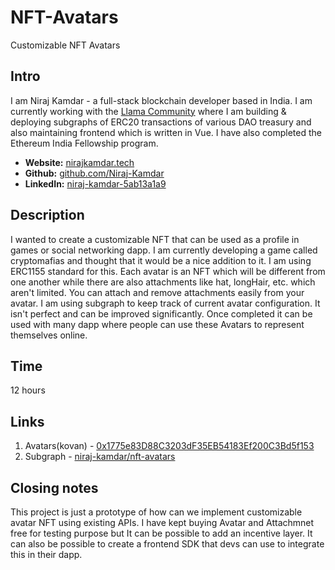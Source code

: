 # NFT-Avatars
Customizable NFT Avatars

## Intro
I am Niraj Kamdar - a full-stack blockchain developer based in India. I am currently working with the [Llama Community](https://llama.community/#/) where I am building & deploying subgraphs of ERC20 transactions of various DAO treasury and also maintaining frontend which is written in Vue. I have also completed the Ethereum India Fellowship program. 

- **Website:** [nirajkamdar.tech](https://nirajkamdar.tech/)
- **Github:** [github.com/Niraj-Kamdar](https://github.com/Niraj-Kamdar)
- **LinkedIn:** [niraj-kamdar-5ab13a1a9](https://www.linkedin.com/in/niraj-kamdar-5ab13a1a9/)

## Description
I wanted to create a customizable NFT that can be used as a profile in games or social networking dapp. I am currently developing a game called cryptomafias and thought that it would be a nice addition to it. I am using ERC1155 standard for this. Each avatar is an NFT which will be different from one another while there are also attachments like hat, longHair, etc. which aren't limited. You can attach and remove attachments easily from your avatar. I am using subgraph to keep track of current avatar configuration. It isn't perfect and can be improved significantly. Once completed it can be used with many dapp where people can use these Avatars to represent themselves online.

## Time
12 hours

## Links
1) Avatars(kovan) - [0x1775e83D88C3203dF35EB54183Ef200C3Bd5f153](https://kovan.etherscan.io/address/0x1775e83D88C3203dF35EB54183Ef200C3Bd5f153)
2) Subgraph - [niraj-kamdar/nft-avatars](https://thegraph.com/explorer/subgraph/niraj-kamdar/nft-avatars)

## Closing notes
This project is just a prototype of how can we implement customizable avatar NFT using existing APIs. I have kept buying Avatar and Attachmnet free for testing purpose but It can be possible to add an incentive layer. It can also be possible to create a frontend SDK that devs can use to integrate this in their dapp.


